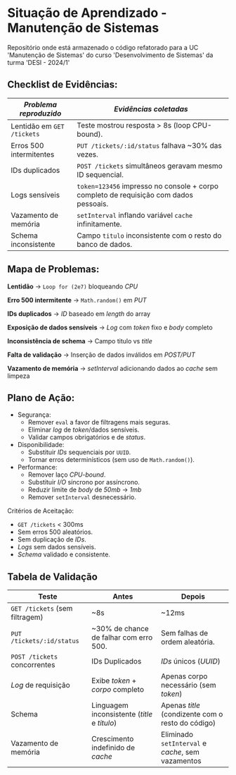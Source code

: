 # Situação de Aprendizado - Manutenção de Sistemas
Repositório onde está armazenado o código refatorado para a UC 'Manutenção de Sistemas' do curso 'Desenvolvimento de Sistemas' da turma 'DESI - 2024/1'

## Checklist de Evidências:

| ***Problema reproduzido*** | ***Evidências coletadas*** |
| ------------- | ------------- |
| Lentidão em ```GET /tickets``` | Teste mostrou resposta > 8s (loop CPU-bound). |
| Erros 500 intermitentes | ```PUT /tickets/:id/status``` falhava ~30% das vezes. |
| IDs duplicados | ```POST /tickets``` simultâneos geravam mesmo ID sequencial. |
| Logs sensíveis | ```token=123456``` impresso no console + corpo completo de requisição com dados pessoais. |
| Vazamento de memória | ```setInterval``` inflando variável ```cache``` infinitamente. |
| Schema inconsistente | Campo ```titulo``` inconsistente com o resto do banco de dados. |

## Mapa de Problemas:

**Lentidão** → ```Loop for (2e7)``` bloqueando *CPU*

**Erro 500 intermitente** → ```Math.random()``` em *PUT*

**IDs duplicados** → *ID* baseado em *length* do array

**Exposição de dados sensíveis** → *Log* com *token* fixo e *body* completo

**Inconsistência de schema** → Campo titulo vs *title*

**Falta de validação** → Inserção de dados inválidos em *POST/PUT*

**Vazamento de memória** → *setInterval* adicionando dados ao *cache* sem limpeza

## Plano de Ação:

- Segurança:
  - Remover ```eval``` a favor de filtragens mais seguras.
  - Eliminar *log* de *token*/dados sensíveis.
  - Validar campos obrigatórios e de *status*.
- Disponibilidade:
  - Substituir *IDs* sequenciais por ```UUID```.
  - Tornar erros determinísticos (sem uso de ```Math.random()```).
- Performance:
  - Remover laço *CPU-bound*.
  - Substituir *I/O* síncrono por assíncrono.
  - Reduzir limite de *body* de *50mb* → *1mb*
  - Remover ```setInterval``` desnecessário.
 
Critérios de Aceitação:
  - ```GET /tickets``` < 300ms
  - Sem erros 500 aleatórios.
  - Sem duplicação de *IDs*.
  - *Logs* sem dados sensíveis.
  - *Schema* validado e consistente.

## Tabela de Validação
| Teste | Antes | Depois |
| ----- | ----- | ----- |
| ```GET /tickets``` (sem filtragem) | ~8s | ~12ms |
| ```PUT /tickets/:id/status``` | ~30% de chance de falhar com erro 500. | Sem falhas de ordem aleatória. |
| ```POST /tickets``` concorrentes | IDs Duplicados | *IDs* únicos (*UUID*) |
| *Log* de requisição | Exibe *token* + *corpo* completo | Apenas corpo necessário (sem *token*) |
| Schema | Linguagem inconsistente (*title* e *titulo*) | Apenas *title* (condizente com o resto do código) |
| Vazamento de memória | Crescimento indefinido de *cache* | Eliminado ```setInterval``` e *cache*, sem vazamentos |
